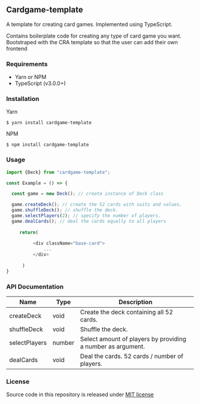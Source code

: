 ## Cardgame-template
A template for creating card games.
Implemented using TypeScript.

Contains boilerplate code for creating any type of card game you want. 
Bootstraped with the CRA template so that the user can add their own frontend


### Requirements
- Yarn or NPM
- TypeScript (v3.0.0+) 

### Installation 


Yarn

`$ yarn install cardgame-template`

NPM
 
`$ npm install cardgame-template`

### Usage


  ```typescript
  import {Deck} from "cardgame-template";

  const Example = () => {
  
    const game = new Deck(); // create instance of Deck class
  
    game.createDeck(); // create the 52 cards with suits and values.
    game.shuffleDeck(); // shuffle the deck.
    game.selectPlayers(2); // specify the number of players.
    game.dealCards(); // deal the cards equally to all players
    
       return(
           
            <div className="base-card">
                ...
            </div>
           
        )
  }
  ```                        

### API Documentation


| Name        | Type            | Description  |
| ------------- |-------------  | -------------|
| createDeck      | void        | Create the deck containing all 52 cards. |
| shuffleDeck     | void        | Shuffle the deck.                     |
| selectPlayers   | number      | Select amount of players by providing a number as argument. |
| dealCards       | void        | Deal the cards. 52 cards / number of players.



### License
Source code in this repository is released under [MIT license](/LICENSE.txt)
